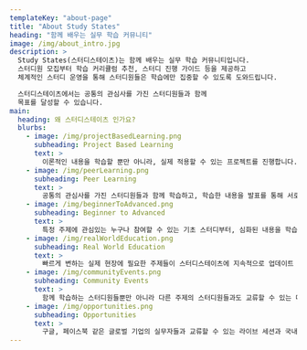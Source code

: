 ```yaml
---
templateKey: "about-page"
title: "About Study States"
heading: "함께 배우는 실무 학습 커뮤니티"
image: /img/about_intro.jpg
description: >
  Study States(스터디스테이츠)는 함께 배우는 실무 학습 커뮤니티입니다.
  스터디원 모집부터 학습 커리큘럼 추천, 스터디 진행 가이드 등을 제공하고
  체계적인 스터디 운영을 통해 스터디원들은 학습에만 집중할 수 있도록 도와드립니다.

  스터디스테이츠에서는 공통의 관심사를 가진 스터디원들과 함께 
  목표를 달성할 수 있습니다.
main:
  heading: 왜 스터디스테이츠 인가요?
  blurbs:
    - image: /img/projectBasedLearning.png
      subheading: Project Based Learning
      text: >
        이론적인 내용을 학습할 뿐만 아니라, 실제 적용할 수 있는 프로젝트를 진행합니다.
    - image: /img/peerLearning.png
      subheading: Peer Learning
      text: >
        공통의 관심사를 가진 스터디원들과 함께 학습하고, 학습한 내용을 발표를 통해 서로 공유합니다.
    - image: /img/beginnerToAdvanced.png
      subheading: Beginner to Advanced
      text: >
        특정 주제에 관심있는 누구나 참여할 수 있는 기초 스터디부터, 심화된 내용을 학습할 수 있는 심화 스터디까지 준비되어 있습니다.
    - image: /img/realWorldEducation.png
      subheading: Real World Education
      text: >
        빠르게 변하는 실제 현장에 필요한 주제들이 스터디스테이츠에 지속적으로 업데이트 됩니다.
    - image: /img/communityEvents.png
      subheading: Community Events
      text: >
        함께 학습하는 스터디원들뿐만 아니라 다른 주제의 스터디원들과도 교류할 수 있는 다양한 커뮤니티 이벤트도 열립니다. (위스키, 와인 시음회, 파티 등)
    - image: /img/opportunities.png
      subheading: Opportunities
      text: >
        구글, 페이스북 같은 글로벌 기업의 실무자들과 교류할 수 있는 라이브 세션과 국내외 실무자들의 온/오프라인 특강을 제공합니다. 코드스테이츠의 약 70개의 기업 파트너십을 바탕으로 일부 스터디 수료자들에게는 기업들과의 채용연결 과정을 도와드립니다.
---
```

